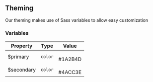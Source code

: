 ## Theming

Our theming makes use of Sass variables to allow easy customization

### Variables

| Property   | Type    | Value                                                        |
| ---------- | ------- | ------------------------------------------------------------ |
| $primary   | `color` | <div class="palette"><p class="primary"></p> #1A2B4D</div>   |
| $secondary | `color` | <div class="palette"><p class="secondary"></p> #4ACC3E</div> |
